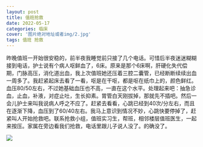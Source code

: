```yaml
---
layout: post
title: 值班抢救
date: 2022-05-17
categories: 临床 
cover: '图片绝对地址或者img/2.jpg'
tags: 值班 抢救
---
```


昨晚值班一开始很安稳的，前半夜我睡觉前只接了几个电话。可惜后半夜迷迷糊糊接到电话，护士说有个病人呕鲜血了，6床。原来是那个6床啊，肝硬化失代偿期，门脉高压，消化道出血，我上次值班她还压着三腔二囊管，已经断断续续出血一周多了。我赶紧起床去看了一看，呕是在干呕，都是呕在纸巾上的，颜色鲜红。血压80/50左右，不过她基础血压也不高，一直在这个水平。处理起来吧：抽急诊血，止血，补液，对症止吐，生长抑素。胃管白天刚拔掉，那就先不插吧。然后一会儿护士来叫我说病人呼之不应了。赶紧去看看，心跳已经到40次/分左右，而且在逐渐下降，血压到了60/40左右。我马上意识到情况不妙，心跳快要停掉了，赶紧叫人开始抢救吧。联系抢救小组，值班实习生，帮班，相邻楼层值班医生，一起来按压。家属在旁边看我们抢救，电话里跟儿子说人没了。的确没了。


![](https://cdn.jsdelivr.net/gh/catecholamin/pictures@master/IMG_3692(1).jpg)